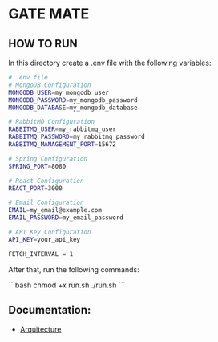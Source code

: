 # GATE MATE

## HOW TO RUN

In this directory create a .env file with the following variables:

```bash
# .env file
# MongoDB Configuration
MONGODB_USER=my_mongodb_user
MONGODB_PASSWORD=my_mongodb_password
MONGODB_DATABASE=my_mongodb_database

# RabbitMQ Configuration
RABBITMQ_USER=my_rabbitmq_user
RABBITMQ_PASSWORD=my_rabbitmq_password
RABBITMQ_MANAGEMENT_PORT=15672

# Spring Configuration
SPRING_PORT=8080

# React Configuration
REACT_PORT=3000

# Email Configuration
EMAIL=my_email@example.com
EMAIL_PASSWORD=my_email_password

# API Key Configuration
API_KEY=your_api_key

FETCH_INTERVAL = 1
```

After that, run the following commands:

´´´bash
chmod +x run.sh
./run.sh
´´´

## Documentation:
* [Arquitecture](docs/arquitecture.md)
